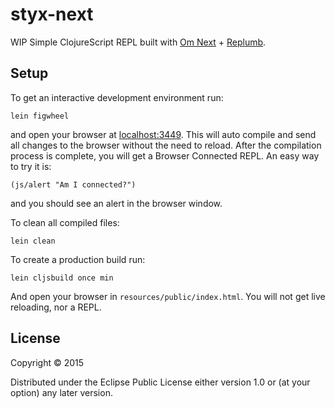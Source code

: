 # styx-next

WIP
Simple ClojureScript REPL built with [Om Next](https://github.com/omcljs/om) + [Replumb](https://github.com/ScalaConsultants/replumb).

## Setup

To get an interactive development environment run:

    lein figwheel

and open your browser at [localhost:3449](http://localhost:3449/).
This will auto compile and send all changes to the browser without the
need to reload. After the compilation process is complete, you will
get a Browser Connected REPL. An easy way to try it is:

    (js/alert "Am I connected?")

and you should see an alert in the browser window.

To clean all compiled files:

    lein clean

To create a production build run:

    lein cljsbuild once min

And open your browser in `resources/public/index.html`. You will not
get live reloading, nor a REPL. 

## License

Copyright © 2015

Distributed under the Eclipse Public License either version 1.0 or (at your option) any later version.
